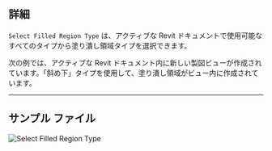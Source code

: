 ## 詳細
`Select Filled Region Type` は、アクティブな Revit ドキュメントで使用可能なすべてのタイプから塗り潰し領域タイプを選択できます。

次の例では、アクティブな Revit ドキュメント内に新しい製図ビューが作成されています。「斜め下」タイプを使用して、塗り潰し領域がビュー内に作成されています。

___
## サンプル ファイル

![Select Filled Region Type](./DSRevitNodesUI.FilledRegionTypes_img.jpg)
